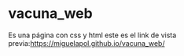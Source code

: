 # vacuna_web
Es una página con css y html
este es el link de vista previa:https://miguelapol.github.io/vacuna_web/
